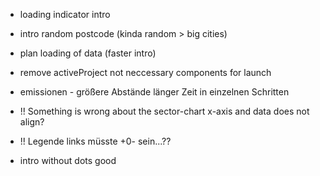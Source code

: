 - loading indicator intro
- intro random postcode (kinda random > big cities)
- plan loading of data (faster intro)

- remove activeProject not neccessary components for launch

- emissionen - größere Abstände länger Zeit in einzelnen Schritten

- !! Something is wrong about the sector-chart x-axis and data does not align?
- !! Legende links müsste +0- sein...??

- intro without dots good